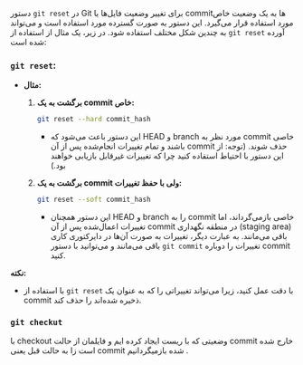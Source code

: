 دستور `git reset` در Git برای تغییر وضعیت فایل‌ها یا commit‌ها به یک وضعیت خاص مورد استفاده قرار می‌گیرد. این دستور به صورت گسترده مورد استفاده است و می‌تواند به چندین شکل مختلف استفاده شود. در زیر، یک مثال از استفاده از `git reset` آورده شده است:

### `git reset`:

- **مثال:**
  
  1. **برگشت به یک commit خاص:**
     ```bash
     git reset --hard commit_hash
     ```
     - این دستور باعث می‌شود که HEAD و branch مورد نظر به commit خاصی باشند و تمام تغییرات انجام‌شده پس از آن commit حذف شوند. (توجه: از این دستور با احتیاط استفاده کنید چرا که تغییرات غیرقابل بازیابی خواهند بود.)

  2. **برگشت به یک commit ولی با حفظ تغییرات:**
     ```bash
     git reset --soft commit_hash
     ```
     - این دستور همچنان HEAD و branch را به commit خاصی بازمی‌گرداند، اما تغییرات اعمال‌شده پس از آن commit در منطقه نگهداری (staging area) باقی می‌مانند. به عبارت دیگر، تغییرات به صورت آن‌ها در دایرکتوری کاری باقی می‌مانند و می‌توانید با دستور `git commit` تغییرات را دوباره commit کنید.

**نکته:**
- با استفاده از `git reset` با دقت عمل کنید، زیرا می‌تواند تغییراتی را که به عنوان یک commit ذخیره شده‌اند را حذف کند.


### `git checkut`

با checkout وضعیتی که با ریست ایجاد کرده ایم و فایلمان از حالت commit خارج شده است زا به حالت قبل یعنی commit شده بازمیگردانیم .

```git checkout -- filename
```
